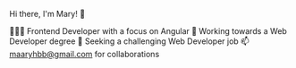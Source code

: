 Hi there, I'm Mary! 👋

👩🏻‍💻 Frontend Developer with a focus on Angular
🔭 Working towards a Web Developer degree
👀 Seeking a challenging Web Developer job
📫 maaryhbb@gmail.com for collaborations
